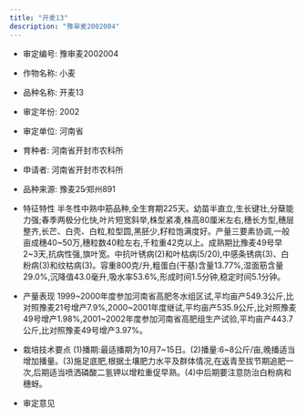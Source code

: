 ```yaml
---
title: "开麦13"
description: "豫审麦2002004"
---
```

* 审定编号:  豫审麦2002004

*  作物名称:  小麦

*  品种名称:  开麦13

*  审定年份:  2002

*  审定单位:  河南省

* 育种者:  河南省开封市农科所

*  申请者:  河南省开封市农科所

*  品种来源:  豫麦25∕郑州891

*  特征特性
半冬性中熟中筋品种,全生育期225天。幼苗半直立,生长键壮,分蘖能力强;春季两极分化快,叶片短宽斜举,株型紧凑,株高80厘米左右,穗长方型,穗层整齐,长芒、白壳、白粒,粒型圆,黑胚少,籽粒饱满度好。产量三要素协调,一般亩成穗40~50万,穗粒数40粒左右,千粒重42克以上。成熟期比豫麦49号早2~3天,抗病性强,旗叶宽。中抗叶锈病(2)和叶枯病(5/20),中感条锈病(3)、白粉病(3)和纹枯病(3)。容重800克/升,粗蛋白(干基)含量13.77%,湿面筋含量29.0%,沉降值43.0毫升,吸水率53.6%,形成时间1.5分钟,稳定时间5.1分钟。

*  产量表现
1999~2000年度参加河南省高肥冬水组区试,平均亩产549.3公斤,比对照豫麦21号增产7.9%,2000~2001年度继试,平均亩产535.9公斤,比对照豫麦49号增产1.98%,2001~2002年度参加河南省高肥组生产试验,平均亩产443.7公斤,比对照豫麦49号增产3.97%。

*  栽培技术要点
(1)播期:最适播期为10月7~15日。(2)播量:6~8公斤/亩,晚播适当增加播量。(3)施足底肥,根据土壤肥力水平及群体情况,在返青至拔节期追肥一次,后期适当喷洒磷酸二氢钾以增粒重促早熟。(4)中后期要注意防治白粉病和穗蚜。

*  审定意见

